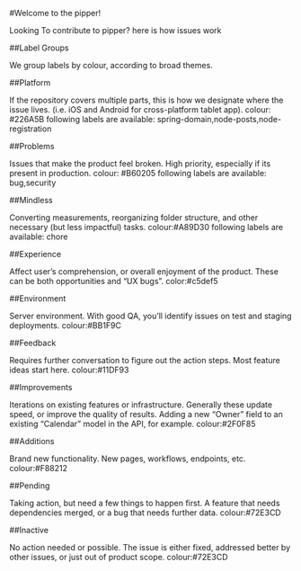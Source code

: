 #Welcome to the pipper!

Looking To contribute to pipper? here is how issues work

##Label Groups

We group labels by colour, according to broad themes.

##Platform

If the repository covers multiple parts, this is how we designate where the issue lives. (i.e. iOS and Android for cross-platform tablet app). colour: #226A5B following labels are available: spring-domain,node-posts,node-registration

##Problems

Issues that make the product feel broken. High priority, especially if its present in production. colour: #B60205 following labels are available: bug,security

##Mindless

Converting measurements, reorganizing folder structure, and other necessary (but less impactful) tasks. colour:#A89D30 following labels are available: chore

##Experience

Affect user’s comprehension, or overall enjoyment of the product. These can be both opportunities and “UX bugs”. color:#c5def5

##Environment

Server environment. With good QA, you’ll identify issues on test and staging deployments. colour:#BB1F9C

##Feedback

Requires further conversation to figure out the action steps. Most feature ideas start here. colour:#11DF93

##Improvements

Iterations on existing features or infrastructure. Generally these update speed, or improve the quality of results. Adding a new “Owner” field to an existing “Calendar” model in the API, for example. colour:#2F0F85

##Additions

Brand new functionality. New pages, workflows, endpoints, etc. colour:#F88212

##Pending

Taking action, but need a few things to happen first. A feature that needs dependencies merged, or a bug that needs further data. colour:#72E3CD

##Inactive

No action needed or possible. The issue is either fixed, addressed better by other issues, or just out of product scope. colour:#72E3CD